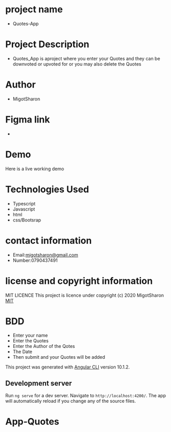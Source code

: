 # project name
* Quotes-App

# Project Description
* Quotes_App is aproject where you enter your Quotes and they can be downvoted or upvoted for or you may also delete the Quotes

# Author
* MigotSharon

# Figma link
* 

# Demo
Here is a live working demo 

# Technologies Used
* Typescript
* Javascript
* html
* css/Bootsrap

# contact information
* Email:migotsharon@gmail.com
* Number:0790437491

# license and copyright information
MIT LICENCE</a>
This  project is licence under <a href="https://opensource.org/licenses/MIT"></a>
copyright (c) 2020 MigotSharon
[MIT](https://github.com/MigotSharon/Quotes-App/blob/master/LICENSE)

# BDD
* Enter your name
* Enter the Quotes
* Enter the Author of the Qotes
* The Date 
* Then submit and your Quotes will be added

This project was generated with [Angular CLI](https://github.com/angular/angular-cli) version 10.1.2.

## Development server

Run `ng serve` for a dev server. Navigate to `http://localhost:4200/`. The app will automatically reload if you change any of the source files.

# App-Quotes






